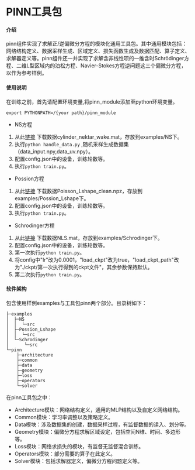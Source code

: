 # PINN工具包

#### 介绍
pinn组件实现了求解正/逆偏微分方程的模块化通用工具包。其中通用模块包括：网络结构定义、数据采样生成、区域定义、损失函数生成及数据匹配、算子定义、求解器定义等。pinn组件还一并实现了求解含非线性项的一维含时Schrödinger方程、二维L型区域内的泊松方程、Navier-Stokes方程逆问题这三个偏微分方程，以作为参考样例。

#### 使用说明

在训练之前，首先请配置环境变量,将pinn_module添加至python环境变量。

    export PYTHONPATH=/{your path}/pinn_module

- NS方程
1. 从此[链接](https://mindx.sdk.obs.cn-north-4.myhuaweicloud.com/mindx_science/pinns/cylinder_nektar_wake.mat) 下载数据cylinder_nektar_wake.mat，存放到examples/NS下。
2. 执行`python handle_data.py` ,随机采样生成数据集（data_input.npy,data_uv.npy）。
3. 配置config.json中的设备，训练轮数等。
4. 执行`python train.py`。

- Possion方程
1. 从此[链接](https://mindx.sdk.obs.cn-north-4.myhuaweicloud.com/mindx_science/pinns/Poisson_Lshape_clean.npz) 下载数据Poisson_Lshape_clean.npz，存放到examples/Possion_Lshape下。
2. 配置config.json中的设备，训练轮数等。
3. 执行`python train.py`。

- Schrodinger方程
1. 从此[链接](http://mindx.sdk.obs.cn-snorth-4.myhuaweicloud.com/mindx_science/pinns/NLS.mat) 下载数据NLS.mat，存放到examples/Schrodinger下。
2. 配置config.json中的设备，训练轮数等。
3. 第一次执行`python train.py`。
4. 将config中"lr"改为0.0001，"load_ckpt"改为true，"load_ckpt_path"改为"./ckpt/第一次执行得到的ckpt文件"，其余参数保持默认。
5. 第二次执行`python train.py`。


#### 软件架构
包含使用样例examples与工具包pinn两个部分。目录树如下：

    ├─examples
    │  ├─NS
    │  │  └─src
    │  ├─Possion_Lshape
    │  │  └─src
    │  └─Schrodinger
    │      └─src
    └─pinn
        ├─architecture
        ├─common
        ├─data
        ├─geometry
        ├─loss
        ├─operators
        └─solver

在pinn工具包之中：
-	Architecture模块：网络结构定义，通用的MLP结构以及自定义网络结构。
-	Common模块：学习率调整以及策略定义。
-	Data模块：涉及数据集的创建，数据采样过程，有监督数据的读入、划分等。
-	Geometry模块：偏微分方程求解区域设定，包括空间N维、时间、多边形等。
-	Loss模块：网络求损失的模块，有监督无监督混合训练。
-	Operators模块：部分需要的算子在此定义。
-	Solver模块：包括求解器定义，偏微分方程问题定义等。

